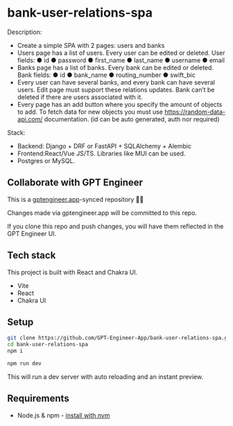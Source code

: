 # bank-user-relations-spa

Description:
- Create a simple SPA with 2 pages: users and banks
- Users page has a list of users. Every user can be edited or deleted.
User fields:
● id
● password
● first_name
● last_name
● username
● email
- Banks page has a list of banks. Every bank can be edited or deleted.
Bank fields:
● id
● bank_name
● routing_number
● swift_bic
- Every user can have several banks, and every bank can have several users. Edit page must
support these relations updates. Bank can’t be deleted if there are users associated with it.
- Every page has an add button where you specify the amount of objects to add. To fetch data
for new objects you must use https://random-data-api.com/ documentation. (id can be auto
generated, auth nor required)

Stack:
- Backend: Django + DRF or FastAPI + SQLAlchemy + Alembic
- Frontend:React/Vue JS/TS. Libraries like MUI can be used.
- Postgres or MySQL.

## Collaborate with GPT Engineer

This is a [gptengineer.app](https://gptengineer.app)-synced repository 🌟🤖

Changes made via gptengineer.app will be committed to this repo.

If you clone this repo and push changes, you will have them reflected in the GPT Engineer UI.

## Tech stack

This project is built with React and Chakra UI.

- Vite
- React
- Chakra UI

## Setup

```sh
git clone https://github.com/GPT-Engineer-App/bank-user-relations-spa.git
cd bank-user-relations-spa
npm i
```

```sh
npm run dev
```

This will run a dev server with auto reloading and an instant preview.

## Requirements

- Node.js & npm - [install with nvm](https://github.com/nvm-sh/nvm#installing-and-updating)
